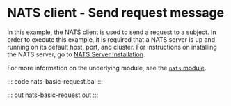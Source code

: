 # NATS client - Send request message

In this example, the NATS client is used to send a request to a subject. In order to execute this example, it is required that a NATS server is up and running on its default host, port, and cluster. For instructions on installing the NATS server, go to [NATS Server Installation](https://docs.nats.io/nats-server/installation). 

For more information on the underlying module, see the [`nats` module](https://lib.ballerina.io/ballerinax/nats/latest).

::: code nats-basic-request.bal :::

::: out nats-basic-request.out :::
